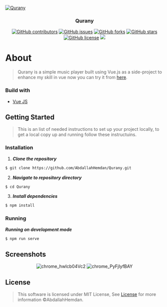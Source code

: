 <p align="center">
  <a href="https://github.com/AbdallahHemdan/Qurany" rel="noopener">
    
  ![Qurany](https://user-images.githubusercontent.com/40190772/84964827-71ca5c80-b10d-11ea-9acf-14eb90478b0c.png)
  
  </a>
</p>

<h3 align="center">Qurany</h3>
<div align="center">

[![GitHub contributors](https://img.shields.io/github/contributors/AbdallahHemdan/Qurany)](https://github.com/AbdallahHemdan/Qurany/contributors)
[![GitHub issues](https://img.shields.io/github/issues/AbdallahHemdan/Qurany)](https://github.com/AbdallahHemdan/Qurany/issues)
[![GitHub forks](https://img.shields.io/github/forks/AbdallahHemdan/Qurany)](https://github.com/AbdallahHemdan/Qurany/network)
[![GitHub stars](https://img.shields.io/github/stars/AbdallahHemdan/Qurany)](https://github.com/AbdallahHemdan/Qurany/stargazers)
[![GitHub license](https://img.shields.io/github/license/AbdallahHemdan/Qurany)](https://github.com/AbdallahHemdan/Qurany/blob/master/LICENSE)
<img src="https://img.shields.io/github/languages/top/AbdallahHemdan/Qurany"> 

</div>


# About
> Qurany is a simple music player built using Vue.js as a side-project to enhance my skill in vue now you can try it from [here](https://abdallahhemdan.github.io/Qurany/).

### Build with
- [Vue JS](https://vuejs.org/)

## Getting Started
> This is an list of needed instructions to set up your project locally, to get a local copy up and running follow these instructuins.

### Installation

1. **_Clone the repository_**

```sh
$ git clone https://github.com/AbdallahHemdan/Qurany.git
```
2. **_Navigate to repository directory_**
```sh
$ cd Qurany
```

3. **_Install dependencies_**

```sh
$ npm install
```

### Running

**_Running on development mode_**
```sh
$ npm run serve
```
## Screenshots

<div align="center" width="500px">

![chrome_hwIcb04Vc2](https://user-images.githubusercontent.com/40190772/84895526-ba98fb80-b0a2-11ea-87ce-daabc63c825d.png)
![chrome_PyFjIyfBAY](https://user-images.githubusercontent.com/40190772/84895530-bbca2880-b0a2-11ea-8971-839a1114c604.png)


</div>

## License
> This software is licensed under MIT License, See [License](https://github.com/AbdallahHemdan/Qurany/blob/master/LICENSE) for more information ©AbdallahHemdan.
